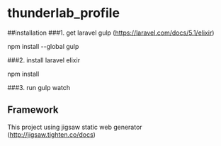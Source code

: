# thunderlab_profile

##installation
###1. get laravel gulp (https://laravel.com/docs/5.1/elixir)

npm install --global gulp

###2. install laravel elixir

npm install

###3. run gulp watch

## Framework
This project using jigsaw static web generator (http://jigsaw.tighten.co/docs)
